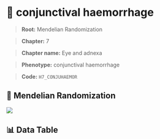 # 🧪 conjunctival haemorrhage

> **Root:** Mendelian Randomization

> **Chapter:** 7  

> **Chapter name:** Eye and adnexa

> **Phenotype:** conjunctival haemorrhage  

> **Code:** `H7_CONJUHAEMOR`

## 🧬 Mendelian Randomization  

<img src="/MR/Figures/Forward/H7_CONJUHAEMOR.png"/>

## 📊 Data Table

<CsvTableMRF src="/MR/Data/Forward/H7_CONJUHAEMOR.csv"/>
